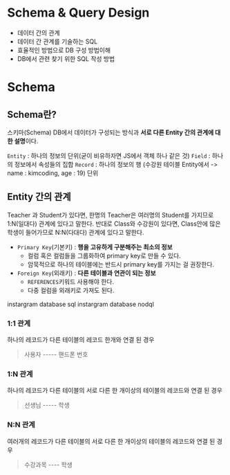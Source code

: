 # Schema & Query Design
- 데이터 간의 관계
- 데이터 간 관계를 기술하는 SQL
- 효율적인 방법으로 DB 구성 방법이해
- DB에서 관련 찾기 위한 SQL 작성 방법


# Schema
## Schema란?
스키마(Schema) DB에서 데이터가 구성되는 방식과 **서로 다른 Entity 간의 관계에 대한 설명**이다.

`Entity` : 하나의 정보의 단위(굳이 비유하자면 JS에서 객체 하나 같은 것)
`Field` : 하나의 정보에서 속성들의 집합
`Record` : 하나의 정보의 행 (수강원 테이블 Entity에서 -> name : kimcoding, age : 19) 단위


## Entity 간의 관계
Teacher 과 Student가 있다면, 한명의 Teacher은 여러명의 Student를 가지므로 1:N(일대다) 관계에 있다고 말한다. 반대로 Class와 수강원이 있다면, Class안에 많은 학생이 들어가므로 N:N(다대다) 관계에 있다고 말한다.

- `Primary Key`(기본키) : **행을 고유하게 구분해주는 최소의 정보** 
    - 컬럼 혹은 컬럼들을 그룹화하여 primary key로 만들 수 있다.
    - 암묵적으로 하나의 테이블에는 반드시 primary key를 가지는 걸 권장한다.
- `Foreign Key`(외래키) : **다른 테이블과 연관이 되는 정보**
    - `REFERENCES`키워드 사용해야 한다.
    - 다중 컬럼을 외래키로 가져도 된다.

 instargram database sql
 instargram database nodql

### 1:1 관계
하나의 레코드가 다른 테이블의 레코드 한개와 연결 된 경우
> 사용자 ----- 핸드폰 번호

### 1:N 관계
하나의 레코드가 다른 테이블의 서로 다른 한 개이상의 테이블의 레코드와 연결 된 경우
> 선생님 ----- 학생

### N:N 관계
여러개의 레코드가 다른 테이블의 서로 다른 한 개이상의 테이블의 레코드와 연결 된 경우
> 수강과목 ---- 학생

